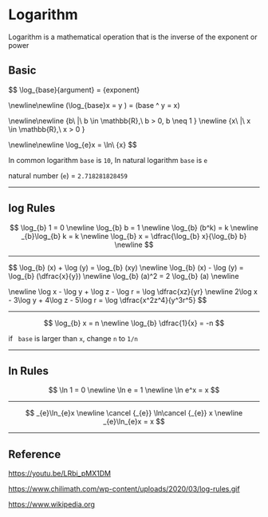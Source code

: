 # Logarithm

Logarithm is a mathematical operation that is the inverse of the exponent or power

## Basic

$$
\log_{base}{argument} = {exponent}

\newline\newline
(\log_{base}x = y ) = (base ^ y = x)

\newline\newline
\{b\ |\ b \in \mathbb{R},\ b > 0, b \neq 1 \} \newline
\{x\ |\ x \in \mathbb{R},\ x > 0 \}

\newline\newline
\log_{e}x = \ln\ {x}
$$

In common logarithm `base` is `10`, In natural logarithm `base` is `e`

natural number (`e`) = `2.718281828459`

---

## log Rules

$$
\log_{b} 1 = 0   \newline
\log_{b} b = 1   \newline
\log_{b} (b^k) = k   \newline
_{b}\log_{b} k = k \newline
\log_{b} x = \dfrac{\log_{b} x}{\log_{b} b}   \newline
$$

---

$$
\log_{b} (x) + \log (y) = \log_{b} (xy)    \newline
\log_{b} (x) - \log (y) = \log_{b} (\dfrac{x}{y})    \newline
\log_{b} (a)^2 = 2 \log_{b} (a)    \newline

\newline
\log x - \log y + \log z - \log r = \log \dfrac{xz}{yr} \newline
2\log x - 3\log y + 4\log z - 5\log r = \log \dfrac{x^2z^4}{y^3r^5}
$$



---

$$
\log_{b} x = n   \newline
\log_{b} \dfrac{1}{x} = -n
$$

if ` base` is larger than `x`, change `n` to `1/n`

---

## ln Rules

$$
\ln 1 = 0 \newline
\ln e = 1 \newline
\ln e^x = x
$$

---

$$
_{e}\ln_{e}x \newline
\cancel {_{e}} \ln\cancel {_{e}} x \newline
_{e}\ln_{e}x = x
$$

---

## Reference

https://youtu.be/LRbi_pMX1DM

https://www.chilimath.com/wp-content/uploads/2020/03/log-rules.gif

https://www.wikipedia.org

